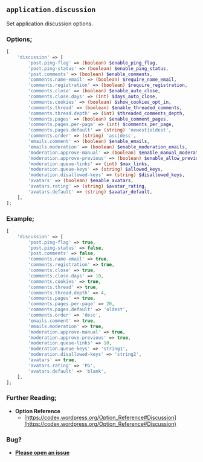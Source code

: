 ## `application.discussion`

Set application discussion options.

### Options;

```php
[
    'discussion' => [
        'post.ping-flag' => (boolean) $enable_ping_flag,
        'post.ping-status' => (boolean) $enable_ping_status,
        'post.comments' => (boolean) $enable_comments,
        'comments.name-email' => (boolean) $require_name_email,
        'comments.registration' => (boolean) $require_registration,
        'comments.close' => (boolean) $enable_auto_close,
        'comments.close.days' => (int) $days_auto_close,
        'comments.cookies' => (boolean) $show_cookies_opt_in,
        'comments.thread' => (boolean) $enable_threaded_comments,
        'comments.thread.depth' => (int) $threaded_comments_depth,
        'comments.pages' => (boolean) $enable_comment_pages,
        'comments.pages.per-page' => (int) $comments_per_page,
        'comments.pages.default' => (string) 'newest|oldest',
        'comments.order' => (string) 'asc|desc',
        'emails.comment' => (boolean) $enable_emails,
        'emails.moderation' => (boolean) $enable_moderation_emails,
        'moderation.approve-manual' => (boolean) $enable_manual_moderation,
        'moderation.approve-previous' => (boolean) $enable_allow_previous,
        'moderation.queue-links' => (int) $max_links,
        'moderation.queue-keys' => (string) $allowed_keys,
        'moderation.disallowed-keys' => (string) $disallowed_keys,
        'avatars' => (boolean) $enable_avatars,
        'avatars.rating' => (string) $avatar_rating,
        'avatars.default' => (string) $avatar_default,
    ],
];
```

### Example;

```php
[
    'discussion' => [
        'post.ping-flag' => true,
        'post.ping-status' => false,
        'post.comments' => false,
        'comments.name-email' => true,
        'comments.registration' => true,
        'comments.close' => true,
        'comments.close.days' => 10,
        'comments.cookies' => true,
        'comments.thread' => true,
        'comments.thread.depth' => 4,
        'comments.pages' => true,
        'comments.pages.per-page' => 20,
        'comments.pages.default' => 'oldest',
        'comments.order' => 'desc',
        'emails.comment' => true,
        'emails.moderation' => true,
        'moderation.approve-manual' => true,
        'moderation.approve-previous' => true,
        'moderation.queue-links' => 10,
        'moderation.queue-keys' => 'string1',
        'moderation.disallowed-keys' => 'string2',
        'avatars' => true,
        'avatars.rating' => 'PG',
        'avatars.default' => 'blank',
    ],
];
```

### Further Reading;

* **Option Reference**
    * [https://codex.wordpress.org/Option_Reference#Discussion](https://codex.wordpress.org/Option_Reference#Discussion)

### Bug?

* **[Please open an issue](https://github.com/soberwp/intervention/issues/new?title=[application.discussion]&labels=bug&assignees=darrenjacoby)**